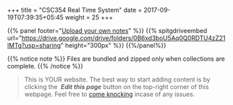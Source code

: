 +++
title = "CSC354 Real Time System"
date =  2017-09-19T07:39:35+05:45
weight = 25
+++

{{% panel footer="[Upload your own notes](/6thSem/en/how-to-contribute)" %}} 
{{% spitgdriveembed url="https://drive.google.com/drive/folders/0B6xd3boU5Aq0Q0RDTU4zZ21IMTg?usp=sharing" height="300px" %}}
{{%/panel%}}

{{% notice note %}}
Files are bundled and zipped only when collections are complete.
{{% /notice %}}


> This is YOUR website. The best way to start adding content is by clicking the <i class="fa fa-code-fork">&nbsp;__Edit this page__</i> button on the top-right corner of this webpage. Feel free to [come knocking](https://m.me/CSITauthority "We're responsive on messenger!") incase of any issues.
